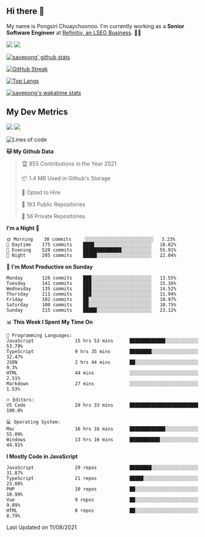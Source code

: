 ## Hi there 👋

My name is Pongsiri Chuaychoonoo. I'm currently working as a **Senior Software Engineer** at [Refinitiv, an LSEG Business](https://www.refinitiv.com). 👨‍💻

[<img src="https://img.shields.io/badge/savepong.com-%230077B5.svg?&style=for-the-badge&color=81e6d9" />](https://savepong.com)
[<img src="https://img.shields.io/badge/linkedin-%230077B5.svg?&style=for-the-badge&logo=linkedin&logoColor=white" />](https://www.linkedin.com/in/savepong)

[![savepong' github stats](https://github-readme-stats.vercel.app/api?username=savepong&show_icons=true&count_private=true&theme=gotham&hide_border=true&bg_color=00000000&text_color=768390FF)](https://savepong.com/posts/stats)

[![GitHub Streak](https://github-readme-streak-stats.herokuapp.com?user=savepong&theme=gotham&hide_border=true&background=00000000&dates=768390FF)](https://savepong.com/posts/stats)

[![Top Langs](https://github-readme-stats.vercel.app/api/top-langs/?username=savepong&layout=compact&langs_count=10&theme=gotham&hide_border=true&bg_color=00000000&text_color=768390FF)](https://savepong.com/posts/stats)

[![savepong's wakatime stats](https://github-readme-stats.vercel.app/api/wakatime?username=@savepong&layout=default&theme=gotham&hide_border=true&bg_color=00000000&text_color=768390FF)](https://savepong.com/posts/stats)

## My Dev Metrics

[![](https://komarev.com/ghpvc/?username=savepong&color=blue&label=Profile%20Views)](https://github.com/savepong)
[![](https://img.shields.io/github/followers/savepong?label=GitHub%20Followers)](https://github.com/savepong)

<!--START_SECTION:waka-->
![Lines of code](https://img.shields.io/badge/From%20Hello%20World%20I%27ve%20Written-8.9%20million%20lines%20of%20code-blue)

**🐱 My Github Data** 

> 🏆 855 Contributions in the Year 2021
 > 
> 📦 1.4 MB Used in Github's Storage 
 > 
> 💼 Opted to Hire
 > 
> 📜 193 Public Repositories 
 > 
> 🔑 56 Private Repositories  
 > 
**I'm a Night 🦉** 

```text
🌞 Morning    30 commits     ░░░░░░░░░░░░░░░░░░░░░░░░░   3.23% 
🌆 Daytime    175 commits    ████░░░░░░░░░░░░░░░░░░░░░   18.82% 
🌃 Evening    520 commits    ██████████████░░░░░░░░░░░   55.91% 
🌙 Night      205 commits    █████░░░░░░░░░░░░░░░░░░░░   22.04%

```
📅 **I'm Most Productive on Sunday** 

```text
Monday       126 commits    ███░░░░░░░░░░░░░░░░░░░░░░   13.55% 
Tuesday      141 commits    ███░░░░░░░░░░░░░░░░░░░░░░   15.16% 
Wednesday    135 commits    ███░░░░░░░░░░░░░░░░░░░░░░   14.52% 
Thursday     111 commits    ███░░░░░░░░░░░░░░░░░░░░░░   11.94% 
Friday       102 commits    ██░░░░░░░░░░░░░░░░░░░░░░░   10.97% 
Saturday     100 commits    ██░░░░░░░░░░░░░░░░░░░░░░░   10.75% 
Sunday       215 commits    █████░░░░░░░░░░░░░░░░░░░░   23.12%

```


📊 **This Week I Spent My Time On** 

```text
💬 Programming Languages: 
JavaScript               15 hrs 53 mins      █████████████░░░░░░░░░░░░   53.79% 
TypeScript               9 hrs 35 mins       ████████░░░░░░░░░░░░░░░░░   32.47% 
JSON                     2 hrs 44 mins       ██░░░░░░░░░░░░░░░░░░░░░░░   9.3% 
HTML                     44 mins             ░░░░░░░░░░░░░░░░░░░░░░░░░   2.51% 
Markdown                 27 mins             ░░░░░░░░░░░░░░░░░░░░░░░░░   1.53%

🔥 Editors: 
VS Code                  29 hrs 33 mins      █████████████████████████   100.0%

💻 Operating System: 
Mac                      16 hrs 16 mins      █████████████░░░░░░░░░░░░   55.09% 
Windows                  13 hrs 16 mins      ███████████░░░░░░░░░░░░░░   44.91%

```

**I Mostly Code in JavaScript** 

```text
JavaScript               29 repos            ████████░░░░░░░░░░░░░░░░░   31.87% 
TypeScript               21 repos            █████░░░░░░░░░░░░░░░░░░░░   23.08% 
PHP                      10 repos            ██░░░░░░░░░░░░░░░░░░░░░░░   10.99% 
Vue                      9 repos             ██░░░░░░░░░░░░░░░░░░░░░░░   9.89% 
HTML                     8 repos             ██░░░░░░░░░░░░░░░░░░░░░░░   8.79%

```



 Last Updated on 11/08/2021
<!--END_SECTION:waka-->

<!--
**savepong/savepong** is a ✨ _special_ ✨ repository because its `README.md` (this file) appears on your GitHub profile.

Here are some ideas to get you started:

- 🔭 I’m currently working on WebComponents and TypeScript.
- 🌱 I’m currently learning ...
- 👯 I’m looking to collaborate on ...
- 🤔 I’m looking for help with ...
- 💬 Ask me about ...
- 📫 How to reach me: ...
- 😄 Pronouns: ...
- ⚡ Fun fact: ...
-->
